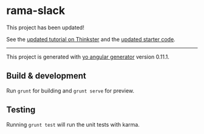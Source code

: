 # rama-slack

This project has been updated!

See the [updated tutorial on Thinkster](https://thinkster.io/tutorials/angularfire-realtime-slack-clone) and the [updated starter code](https://github.com/gothinkster/angularfire-slack).

***

This project is generated with [yo angular generator](https://github.com/yeoman/generator-angular)
version 0.11.1.

## Build & development

Run `grunt` for building and `grunt serve` for preview.

## Testing

Running `grunt test` will run the unit tests with karma.
